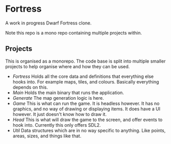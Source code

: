 
# Fortress

A work in progress Dwarf Fortress clone.

Note this repo is a mono repo containing multiple projects within.

## Projects

This is organised as a monorepo. The code base is split into multiple smaller
projects to help organise where and how they can be used.

 * *Fortress* Holds all the core data and definitions that everything else 
   hooks into. For example maps, tiles, and colours. Basically everything 
   depends on this.
 * *Main* Holds the main binary that runs the application.
 * *Generate* The map generation logic is here.
 * *Game* This is what can run the game. It is headless however. It has no
   graphics, and no way of drawing or displaying items.
   It does have a UI however. It just doesn't know how to draw it.
 * *Head* This is what will draw the game to the screen, and offer events to
   hook into. Currently this only offers SDL2.
 * *Util* Data structures which are in no way specific to anything. Like 
   points, areas, sizes, and things like that.

